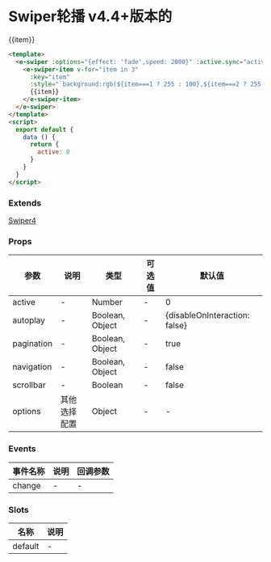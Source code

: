 # Swiper轮播 v4.4+版本的

<e-swiper :options="{effect: 'fade', speed: 2000}" :active.sync="active" style="height:100px;">
  <e-swiper-item v-for="item in 3"
    :key="item"
    :style="`background:rgb(${item===1 ? 255 : 100},${item===2 ? 255 : 100},${item===3 ? 255 : 100})`">
    {{item}}
  </e-swiper-item>
</e-swiper>

```html
<template>
  <e-swiper :options="{effect: 'fade',speed: 2000}" :active.sync="active" style="height:100px;">
    <e-swiper-item v-for="item in 3"
      :key="item"
      :style="`background:rgb(${item===1 ? 255 : 100},${item===2 ? 255 : 100},${item===3 ? 255 : 100})`">
      {{item}}
    </e-swiper-item>
  </e-swiper>
</template>
<script>
  export default {
    data () {
      return {
        active: 0
      }
    }
  }
</script>
```

### Extends
[Swiper4](https://www.swiper.com.cn/api/index.html)

### Props
| 参数      | 说明    | 类型      | 可选值       | 默认值   |
|---------- |-------- |---------- |------------- |--------- |
| active     | -   | Number  |   -       |    0    |
| autoplay     | -   | Boolean, Object  |   -       |    {disableOnInteraction: false}    |
| pagination     | -   | Boolean, Object  |   -       |    true    |
| navigation     | -   | Boolean, Object  |   -       |    false    |
| scrollbar     | -   | Boolean  |   -       |    false    |
| options     | 其他选择配置   | Object  |   -       |    -    |


### Events
| 事件名称 | 说明 | 回调参数 |
|---------|--------|---------|
| change | - | - |

### Slots
| 名称 | 说明 | 
|---------|--------|
| default | - |
